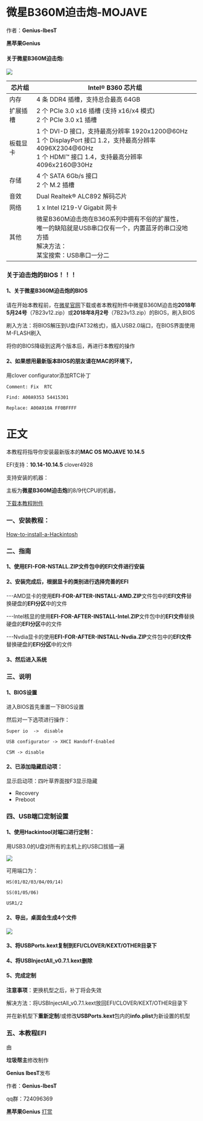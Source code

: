 # 微星B360M迫击炮-MOJAVE

作者：**Genius-lbesT**

**黑苹果Genius**

#### 关于微星B360M迫击炮:

![](https://github.com/Lubibest/MSI-B360M-MORTAR/blob/master/JPG/b360m-mortar-RGB.png)

| 芯片组   | Intel® B360 芯片组                                           |
| -------- | ------------------------------------------------------------ |
| 内存     | 4 条 DDR4 插槽，支持总合最高 64GB                            |
| 扩展插槽 | 2 个 PCIe 3.0 x16 插槽 (支持 x16/x4 模式) <br />2 个 PCIe 3.0 x1 插槽 |
| 板载显卡 | 1 个 DVI-D 接口，支持最高分辨率 1920x1200@60Hz <br />1 个 DisplayPort 接口 1.2，支持最高分辨率 4096X2304@60Hz <br />1 个 HDMI™ 接口 1.4，支持最高分辨率 4096x2160@30Hz |
| 存储     | 4 个 SATA 6Gb/s 接口 <br />2 个 M.2 插槽                     |
| 音效     | Dual Realtek® ALC892 解码芯片                                |
| 网络     | 1 x Intel I219-V Gigabit 网卡                                |
| 其他     | 微星B360M迫击炮在B360系列中拥有不俗的扩展性，<br />唯一的缺陷就是USB串口仅有一个，内置蓝牙的串口没地方插<br />解决方法：<br />某宝搜索：USB串口一分二 |



### 关于**迫击炮的BIOS**！！！

#### 1、关于微星B360M迫击炮的BIOS

请在开始本教程前，在[微星官网](https://cn.msi.com/Motherboard/support/B360M-MORTAR)下载或者本教程附件中微星B360M迫击炮**2018年5月24号**（7B23v12.zip）或**2018年8月2号**（7B23v13.zip）的BIOS，刷入BIOS

刷入方法：将BIOS解压到U盘(FAT32格式)，插入USB2.0端口，在BIOS界面使用M-FLASH刷入

将你的BIOS降级到这两个版本后，再进行本教程的操作

#### 2、如果想用最新版本BIOS的朋友请在MAC的环境下，

用clover configurator添加RTC补丁

`Comment: Fix  RTC`

`Find: A00A9353 54415301`

`Replace: A00A910A FF0BFFFF`



# 正文

本教程将指导你安装最新版本的**MAC OS MOJAVE 10.14.5**

EFI支持：**10.14-10.14.5**  clover4928

支持安装的机器：

主板为**微星B360M迫击炮**的8/9代CPU的机器，

[下载本教程附件](https://github.com/Lubibest/MSI-B360M-MORTAR/archive/master.zip)

### 一、安装教程：

[How-to-install-a-Hackintosh](https://github.com/Lubibest/How-to-install-a-Hackintosh)

### 二、指南

#### 1、使用**EFI-FOR-NSTALL.ZIP**文件包中的**EFI文件**进行安装

#### 2、安装完成后，根据显卡的类别进行选择完善的EFI

---AMD显卡的使用**EFI-FOR-AFTER-INSTALL-AMD.ZIP**文件包中的**EFI文件**替换硬盘的**EFI分区**中的文件

---Intel核显的使用**EFI-FOR-AFTER-INSTALL-Intel.ZIP**文件包中的**EFI文件**替换硬盘的**EFI分区**中的文件

---Nvdia显卡的使用**EFI-FOR-AFTER-INSTALL-Nvdia.ZIP**文件包中的**EFI文件**替换硬盘的**EFI分区**中的文件

#### 3、然后进入系统

### 三、说明

#### 1、BIOS设置

进入BIOS首先重置一下BIOS设置

然后对一下选项进行操作：

`Super io  ->  disable`

`USB configurator -> XHCI Handoff-Enabled`

`CSM -> disable`

#### 2、已添加隐藏启动项：

显示启动项：四叶草界面按F3显示隐藏

- Recovery
- Preboot

### 四、USB端口定制设置

#### 1、使用**Hackintool**对端口进行定制：

用USB3.0的U盘对所有的主机上的USB口拔插一遍

![](https://github.com/Lubibest/MSI-B360M-MORTAR/blob/master/JPG/USB-Hackintosh.jpg)

可用端口为：

`HS(01/02/03/04/09/14)`

`SS(01/05/06)`

`USR1/2`

#### 2、导出，桌面会生成4个文件

![](https://github.com/Lubibest/MSI-B360M-MORTAR/blob/master/JPG/1.jpg)

#### 3、将**USBPorts.kext**复制到EFI/CLOVER/KEXT/OTHER目录下

#### 4、将**USBInjectAll_v0.7.1.kext**删除

#### 5、完成定制

**注意事项**：更换机型之后，补丁将会失效

解决方法：将USBInjectAll_v0.7.1.kext放回EFI/CLOVER/KEXT/OTHER目录下

并在新机型下**重新定制**/或修改**USBPorts.kext**包内的**info.plist**为新设置的机型

### 五、本教程EFI

由

**垃圾帮主**修改制作

**Genius lbesT**发布

作者：**Genius-lbesT**

qq群：724096369

 **黑苹果Genius**   [打赏](https://github.com/Lubibest/About-Genius-lbesT)

